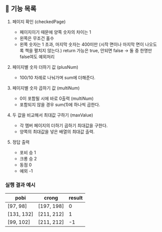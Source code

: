 ## 🚀 기능 목록

1. 페이지 확인 (checkedPage)
    - 페이지이기 때문에 양쪽 숫자의 차이는 1
    - 왼쪽은 무조건 홀수
    - 왼쪽 숫자는 1 초과, 마지막 숫자는 400미만
      (시작 면이나 마지막 면이 나오도록 책을 펼치지 않는다.)
    return 가능은 true, 안되면 false
    -> 둘 중 한명만 false여도 예외처리

2. 페이지별 숫자 더하기 값 (plusNum)
    - 100/10 차례로 나눠가며 sum에 더해준다.

3. 페이지별 숫자 곱하기 값 (multiNum)
    - 0이 포함될 시에 바로 0출력 (multiNum)
    - 포함되지 않을 경우 sum(1)에 하나씩 곱한다.

4. 두 값을 비교해서 최대값 구하기 (maxValue)
    - 각 멤버 페이지의 더하기 곱하기 최대값을 구한다.
    - 양쪽의 최대값을 넣은 배열의 최대값 출력.


5. 정답 출력 
    - 포비 승 1
    - 크롱 승 2
    - 동점 0
    - 예외 -1


### 실행 결과 예시

| pobi       | crong      | result |
| ---------- | ---------- | ------ |
| [97, 98]   | [197, 198] | 0      |
| [131, 132] | [211, 212] | 1      |
| [99, 102]  | [211, 212] | -1     |
